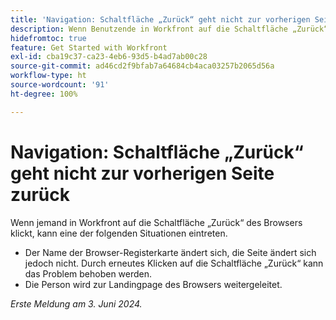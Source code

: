 ```yaml
---
title: 'Navigation: Schaltfläche „Zurück“ geht nicht zur vorherigen Seite zurück'
description: Wenn Benutzende in Workfront auf die Schaltfläche „Zurück“ in ihrem Browser klicken, funktioniert die Schaltfläche nicht wie erwartet.
hidefromtoc: true
feature: Get Started with Workfront
exl-id: cba19c37-ca23-4eb6-93d5-b4ad7ab00c28
source-git-commit: ad46cd2f9bfab7a64684cb4aca03257b2065d56a
workflow-type: ht
source-wordcount: '91'
ht-degree: 100%

---
```


# Navigation: Schaltfläche „Zurück“ geht nicht zur vorherigen Seite zurück

<!--

>[!NOTE]
>
>This issue was fixed on June 20, 2024.

-->

Wenn jemand in Workfront auf die Schaltfläche „Zurück“ des Browsers klickt, kann eine der folgenden Situationen eintreten.

* Der Name der Browser-Registerkarte ändert sich, die Seite ändert sich jedoch nicht. Durch erneutes Klicken auf die Schaltfläche „Zurück“ kann das Problem behoben werden.
* Die Person wird zur Landingpage des Browsers weitergeleitet.

_Erste Meldung am 3. Juni 2024._
